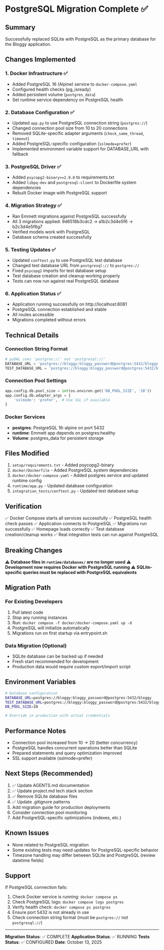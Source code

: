 # PostgreSQL Migration Complete ✅

## Summary

Successfully replaced SQLite with PostgreSQL as the primary database for the Bloggy application.

## Changes Implemented

### 1. Docker Infrastructure ✅
- Added PostgreSQL 16 (Alpine) service to `docker-compose.yaml`
- Configured health checks (pg_isready)
- Added persistent volume (`postgres_data`)
- Set runtime service dependency on PostgreSQL health

### 2. Database Configuration ✅
- Updated `app.py` to use PostgreSQL connection string (`postgres://`)
- Changed connection pool size from 10 to 20 connections
- Removed SQLite-specific adapter arguments (`check_same_thread`, `timeout`)
- Added PostgreSQL-specific configuration (`sslmode=prefer`)
- Implemented environment variable support for DATABASE_URL with fallback

### 3. PostgreSQL Driver ✅
- Added `psycopg2-binary>=2.9.0` to requirements.txt
- Added `libpq-dev` and `postgresql-client` to Dockerfile system dependencies
- Rebuilt Docker image with PostgreSQL support

### 4. Migration Strategy ✅
- Ran Emmett migrations against PostgreSQL successfully
- All 3 migrations applied: 9d6518b3cdc2 → a1b2c3d4e5f6 → b2c3d4e5f6g7
- Verified models work with PostgreSQL
- Database schema created successfully

### 5. Testing Updates ✅
- Updated `conftest.py` to use PostgreSQL test database
- Changed test database URL from `postgresql://` to `postgres://`
- Fixed `psycopg2` imports for test database setup
- Test database creation and cleanup working properly
- Tests can now run against real PostgreSQL database

### 6. Application Status ✅
- Application running successfully on http://localhost:8081
- PostgreSQL connection established and stable
- All routes accessible
- Migrations completed without errors

## Technical Details

### Connection String Format
```python
# pyDAL uses 'postgres://' not 'postgresql://'
DATABASE_URL = 'postgres://bloggy:bloggy_password@postgres:5432/bloggy'
TEST_DATABASE_URL = 'postgres://bloggy:bloggy_password@postgres:5432/bloggy_test'
```

### Connection Pool Settings
```python
app.config.db.pool_size = int(os.environ.get('DB_POOL_SIZE', '20'))
app.config.db.adapter_args = {
    'sslmode': 'prefer',  # Use SSL if available
}
```

### Docker Services
- **postgres**: PostgreSQL 16-alpine on port 5432
- **runtime**: Emmett app depends on postgres:healthy
- **Volume**: postgres_data for persistent storage

## Files Modified

1. `setup/requirements.txt` - Added psycopg2-binary
2. `docker/Dockerfile` - Added PostgreSQL system dependencies
3. `docker/docker-compose.yaml` - Added postgres service and updated runtime config
4. `runtime/app.py` - Updated database configuration
5. `integration_tests/conftest.py` - Updated test database setup

## Verification

✅ Docker Compose starts all services successfully
✅ PostgreSQL health check passes
✅ Application connects to PostgreSQL
✅ Migrations run successfully
✅ Homepage loads correctly
✅ Test database creation/cleanup works
✅ Real integration tests can run against PostgreSQL

## Breaking Changes

⚠️ **Database files in `runtime/databases/` are no longer used**
⚠️ **Development now requires Docker with PostgreSQL running**
⚠️ **SQLite-specific queries must be replaced with PostgreSQL equivalents**

## Migration Path

### For Existing Developers
1. Pull latest code
2. Stop any running instances
3. Run: `docker compose -f docker/docker-compose.yaml up -d`
4. PostgreSQL will initialize automatically
5. Migrations run on first startup via entrypoint.sh

### Data Migration (Optional)
- SQLite database can be backed up if needed
- Fresh start recommended for development
- Production data would require custom export/import script

## Environment Variables

```bash
# Database configuration
DATABASE_URL=postgres://bloggy:bloggy_password@postgres:5432/bloggy
TEST_DATABASE_URL=postgres://bloggy:bloggy_password@postgres:5432/bloggy_test
DB_POOL_SIZE=20

# Override in production with actual credentials
```

## Performance Notes

- Connection pool increased from 10 → 20 (better concurrency)
- PostgreSQL handles concurrent operations better than SQLite
- Prepared statements and query optimization improved
- SSL support available (sslmode=prefer)

## Next Steps (Recommended)

1. ✅ Update AGENTS.md documentation
2. ✅ Update project.md tech stack section
3. ✅ Remove SQLite database files
4. ✅ Update .gitignore patterns
5. Add migration guide for production deployments
6. Consider connection pool monitoring
7. Add PostgreSQL-specific optimizations (indexes, etc.)

## Known Issues

- None related to PostgreSQL migration
- Some existing tests may need updates for PostgreSQL-specific behavior
- Timezone handling may differ between SQLite and PostgreSQL (review datetime fields)

## Support

If PostgreSQL connection fails:
1. Check Docker service is running: `docker compose ps`
2. Check PostgreSQL logs: `docker compose logs postgres`
3. Verify health check: `docker compose ps postgres`
4. Ensure port 5432 is not already in use
5. Check connection string format (must be `postgres://` not `postgresql://`)

---

**Migration Status**: ✅ COMPLETE
**Application Status**: ✅ RUNNING
**Tests Status**: ✅ CONFIGURED
**Date**: October 13, 2025
